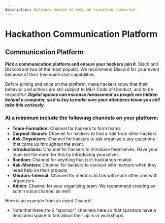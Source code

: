 ```yaml
---
description: Software needed to keep an hackathon connected
---
```


# Hackathon Communication Platform

## **Communication Platform**

**Pick a communication platform and ensure your hackers join it**. Slack and Discord are two of the most popular. We recommend Discord for your event because of their free voice chat capabilities.

Before joining and once on the platform, make hackers know that their behavior and actions are still subject to MLH Code of Conduct, and to be respectful. _**Digital spaces can increase harassment as people are hidden behind a computer, so it is key to make sure your attendees know you still take this seriously.**_

### **At a minimum include the following channels on your platform:**

* **Team-Formation:** Channel for hackers to form teams
* **Carpool-Search:** Channel for hackers to find a ride from other hackers
* **Ask-Organizers:** Channel for hackers to ask organizers any questions that come up throughout the event.&#x20;
* **Introductions:** Channel for hackers to introduce themselves. Have your team set the norm for this by introducing yourselves.&#x20;
* **Random:** Channel for anything that isn't hackathon related.&#x20;
* **Ask-Mentors:** Channel for hackers to connect with mentors when they need help on their projects.&#x20;
* **Mentors-Internal:** Channel for mentors to talk with each other and with organizers.&#x20;
* **Admin:** Channel for your organizing team. We recommend creating an admin voice channel as well!&#x20;

Here is an example from an event Discord!

*   Note that there are 2 "sponsor" channels here so that sponsors have a dedicated space to talk about their api's or workshops.&#x20;

    <figure><img src="../../.gitbook/assets/discord template.png" alt=""><figcaption></figcaption></figure>
